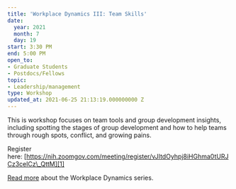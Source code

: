```yaml
---
title: 'Workplace Dynamics III: Team Skills'
date:
  year: 2021
  month: 7
  day: 19
start: 3:30 PM
end: 5:00 PM
open_to:
- Graduate Students
- Postdocs/Fellows
topic:
- Leadership/management
type: Workshop
updated_at: 2021-06-25 21:13:19.000000000 Z
---
```

This is workshop focuses on team tools and group development insights, 
including spotting the stages of group development and how to help teams
through rough spots, conflict, and growing pains.

Register
here: [https://nih.zoomgov.com/meeting/register/vJItdOyhpj8iHGhma0tURJCz3celCz\_QttM][1]

[Read more][2] about the Workplace Dynamics series.



[1]: https://nih.zoomgov.com/meeting/register/vJItdOyhpj8iHGhma0tURJCz3celCz_QttM
[2]: https://www.training.nih.gov/leadership_training
